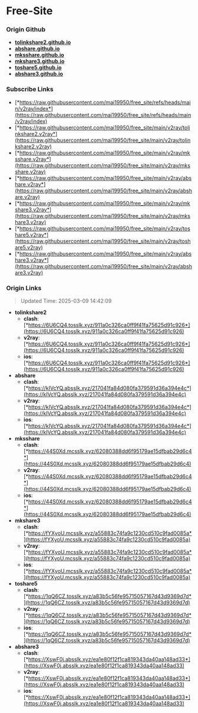 # Free-Site

### Origin Github

- [**tolinkshare2.github.io**](https://github.com/tolinkshare2/tolinkshare2.github.io)
- [**abshare.github.io**](https://github.com/abshare/abshare.github.io)
- [**mksshare.github.io**](https://github.com/mksshare/mksshare.github.io)
- [**mkshare3.github.io**](https://github.com/mkshare3/mkshare3.github.io)
- [**toshare5.github.io**](https://github.com/toshare5/toshare5.github.io)
- [**abshare3.github.io**](https://github.com/abshare3/abshare3.github.io)

### Subscribe Links

- [*https://raw.githubusercontent.com/mai19950/free_site/refs/heads/main/v2ray/index*](https://raw.githubusercontent.com/mai19950/free_site/refs/heads/main/v2ray/index)
- [*https://raw.githubusercontent.com/mai19950/free_site/main/v2ray/tolinkshare2.v2ray*](https://raw.githubusercontent.com/mai19950/free_site/main/v2ray/tolinkshare2.v2ray)
- [*https://raw.githubusercontent.com/mai19950/free_site/main/v2ray/mksshare.v2ray*](https://raw.githubusercontent.com/mai19950/free_site/main/v2ray/mksshare.v2ray)
- [*https://raw.githubusercontent.com/mai19950/free_site/main/v2ray/abshare.v2ray*](https://raw.githubusercontent.com/mai19950/free_site/main/v2ray/abshare.v2ray)
- [*https://raw.githubusercontent.com/mai19950/free_site/main/v2ray/mkshare3.v2ray*](https://raw.githubusercontent.com/mai19950/free_site/main/v2ray/mkshare3.v2ray)
- [*https://raw.githubusercontent.com/mai19950/free_site/main/v2ray/toshare5.v2ray*](https://raw.githubusercontent.com/mai19950/free_site/main/v2ray/toshare5.v2ray)
- [*https://raw.githubusercontent.com/mai19950/free_site/main/v2ray/abshare3.v2ray*](https://raw.githubusercontent.com/mai19950/free_site/main/v2ray/abshare3.v2ray)

### Origin Links

> Updated Time: 2025-03-09 14:42:09

- **tolinkshare2**
  - **clash**: [*https://6U6CQ4.tosslk.xyz/911a0c326ca0ff9f41fa75625d91c926*](https://6U6CQ4.tosslk.xyz/911a0c326ca0ff9f41fa75625d91c926)
  - **v2ray**: [*https://6U6CQ4.tosslk.xyz/911a0c326ca0ff9f41fa75625d91c926*](https://6U6CQ4.tosslk.xyz/911a0c326ca0ff9f41fa75625d91c926)
  - **ios**: [*https://6U6CQ4.tosslk.xyz/911a0c326ca0ff9f41fa75625d91c926*](https://6U6CQ4.tosslk.xyz/911a0c326ca0ff9f41fa75625d91c926)
- **abshare**
  - **clash**: [*https://kIVcYQ.absslk.xyz/217041fa84d080fa379591d36a394e4c*](https://kIVcYQ.absslk.xyz/217041fa84d080fa379591d36a394e4c)
  - **v2ray**: [*https://kIVcYQ.absslk.xyz/217041fa84d080fa379591d36a394e4c*](https://kIVcYQ.absslk.xyz/217041fa84d080fa379591d36a394e4c)
  - **ios**: [*https://kIVcYQ.absslk.xyz/217041fa84d080fa379591d36a394e4c*](https://kIVcYQ.absslk.xyz/217041fa84d080fa379591d36a394e4c)
- **mksshare**
  - **clash**: [*https://44S0Xd.mcsslk.xyz/62080388dd6f95179ae15dfbab29d6c4*](https://44S0Xd.mcsslk.xyz/62080388dd6f95179ae15dfbab29d6c4)
  - **v2ray**: [*https://44S0Xd.mcsslk.xyz/62080388dd6f95179ae15dfbab29d6c4*](https://44S0Xd.mcsslk.xyz/62080388dd6f95179ae15dfbab29d6c4)
  - **ios**: [*https://44S0Xd.mcsslk.xyz/62080388dd6f95179ae15dfbab29d6c4*](https://44S0Xd.mcsslk.xyz/62080388dd6f95179ae15dfbab29d6c4)
- **mkshare3**
  - **clash**: [*https://fYXyoU.mcsslk.xyz/a55883c74fa9c1230cd510c9fad0085a*](https://fYXyoU.mcsslk.xyz/a55883c74fa9c1230cd510c9fad0085a)
  - **v2ray**: [*https://fYXyoU.mcsslk.xyz/a55883c74fa9c1230cd510c9fad0085a*](https://fYXyoU.mcsslk.xyz/a55883c74fa9c1230cd510c9fad0085a)
  - **ios**: [*https://fYXyoU.mcsslk.xyz/a55883c74fa9c1230cd510c9fad0085a*](https://fYXyoU.mcsslk.xyz/a55883c74fa9c1230cd510c9fad0085a)
- **toshare5**
  - **clash**: [*https://1qQ6CZ.tosslk.xyz/a83b5c56fe95715057167d43d9369d7d*](https://1qQ6CZ.tosslk.xyz/a83b5c56fe95715057167d43d9369d7d)
  - **v2ray**: [*https://1qQ6CZ.tosslk.xyz/a83b5c56fe95715057167d43d9369d7d*](https://1qQ6CZ.tosslk.xyz/a83b5c56fe95715057167d43d9369d7d)
  - **ios**: [*https://1qQ6CZ.tosslk.xyz/a83b5c56fe95715057167d43d9369d7d*](https://1qQ6CZ.tosslk.xyz/a83b5c56fe95715057167d43d9369d7d)
- **abshare3**
  - **clash**: [*https://XswF0j.absslk.xyz/ea1e80f12f1ca819343da40aa148ad33*](https://XswF0j.absslk.xyz/ea1e80f12f1ca819343da40aa148ad33)
  - **v2ray**: [*https://XswF0j.absslk.xyz/ea1e80f12f1ca819343da40aa148ad33*](https://XswF0j.absslk.xyz/ea1e80f12f1ca819343da40aa148ad33)
  - **ios**: [*https://XswF0j.absslk.xyz/ea1e80f12f1ca819343da40aa148ad33*](https://XswF0j.absslk.xyz/ea1e80f12f1ca819343da40aa148ad33)
